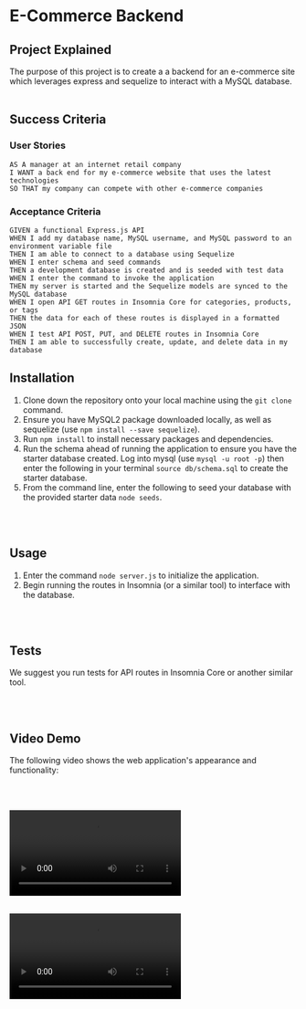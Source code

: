 # E-Commerce Backend

## Project Explained
The purpose of this project is to create a a backend for an e-commerce site which leverages express and sequelize to interact with a MySQL database.
<br></br>
## Success Criteria

### User Stories
```
AS A manager at an internet retail company
I WANT a back end for my e-commerce website that uses the latest technologies
SO THAT my company can compete with other e-commerce companies
```
### Acceptance Criteria
```
GIVEN a functional Express.js API
WHEN I add my database name, MySQL username, and MySQL password to an environment variable file
THEN I am able to connect to a database using Sequelize
WHEN I enter schema and seed commands
THEN a development database is created and is seeded with test data
WHEN I enter the command to invoke the application
THEN my server is started and the Sequelize models are synced to the MySQL database
WHEN I open API GET routes in Insomnia Core for categories, products, or tags
THEN the data for each of these routes is displayed in a formatted JSON
WHEN I test API POST, PUT, and DELETE routes in Insomnia Core
THEN I am able to successfully create, update, and delete data in my database

```

## Installation

1. Clone down the repository onto your local machine using the `git clone` command.
2. Ensure you have MySQL2 package downloaded locally, as well as sequelize (use `npm install --save sequelize`).
3. Run `npm install` to install necessary packages and dependencies.
4. Run the schema ahead of running the application to ensure you have the starter database created. Log into mysql (use `mysql -u root -p`) then enter the following in your terminal `source db/schema.sql` to create the starter database.
5. From the command line, enter the following to seed your database with the provided starter data `node seeds`.

<br></br>

## Usage
1. Enter the command `node server.js` to initialize the application.
2. Begin running the routes in Insomnia (or a similar tool) to interface with the database.

<br></br>

## Tests
We suggest you run tests for API routes in Insomnia Core or another similar tool.

<br></br>
## Video Demo

The following video shows the web application's appearance and functionality:

<br></br>

![This is the first recording of the live webpage.](./assets/HW13%20-%20Part%201.mp4)
<br></br>

![This is the second recording of the live webpage.](./assets/HW13%20-%20Part%202.mp4)
<br></br>

